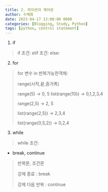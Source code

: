 ```yaml
---
title: 2. 파이썬의 제어문
author: 수채화
date: 2023-04-17 13:00:00 0000
categories: [Blogging, Study, Python]
tags: [python, control statement]
---
```


1. if
> if 조건:
> elif 조건:
> else:


2. for
> 
> for 변수 in 반복가능한객체:
> 
> range(시작,끝,증가폭)
> 
> range(5) -> 0, 5
> list(range(10)) -> 0,1,2,3,4
> 
> range(2,5) -> 2, 5
> 
> list(range(2,5)) -> 2,3,4
> 
> list(range(0,5,2)) -> 0,2,4


3. while
> while 조건:


- break, continue
> 반복문, 조건문 
> 
> 강제 종료 : break
> 
> 강제 다음 반복 : continue
